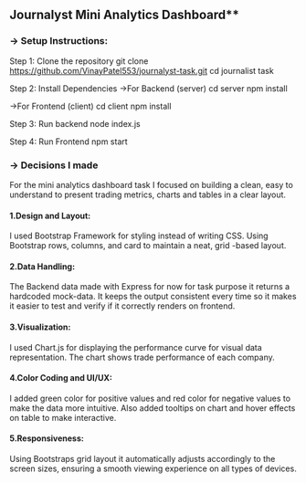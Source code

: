 ## Journalyst Mini Analytics Dashboard**

### -> Setup Instructions:

Step 1: Clone the repository
  git clone https://github.com/VinayPatel553/journalyst-task.git
  cd journalist task

Step 2: Install Dependencies 
	->For Backend (server)
      cd server 
      npm install

  ->For Frontend (client)
      cd client
      npm install 
      
Step 3: Run backend
	node index.js
  
Step 4: Run Frontend
	npm start 


### -> Decisions I made 

For the mini analytics dashboard task I focused on building a clean, easy to understand to present trading metrics, charts and tables in a clear layout.

#### 1.Design and Layout:
I used Bootstrap Framework for styling instead of writing CSS. Using Bootstrap rows, columns, and card to maintain a neat, grid -based layout.

#### 2.Data Handling:
The Backend data made with Express for now for task purpose it returns a hardcoded mock-data. It keeps the output consistent every time so it makes it easier to test and verify if it correctly renders on frontend.

#### 3.Visualization:
I used Chart.js for displaying the performance curve for visual data representation. The chart shows trade performance of each company.

#### 4.Color Coding and UI/UX:
I added green color for positive values and red color for negative values to make the data more intuitive. Also added tooltips on chart and hover effects on table to make interactive.

#### 5.Responsiveness:
Using Bootstraps grid layout it automatically adjusts accordingly to the screen sizes, ensuring a smooth viewing experience on all types of devices.

